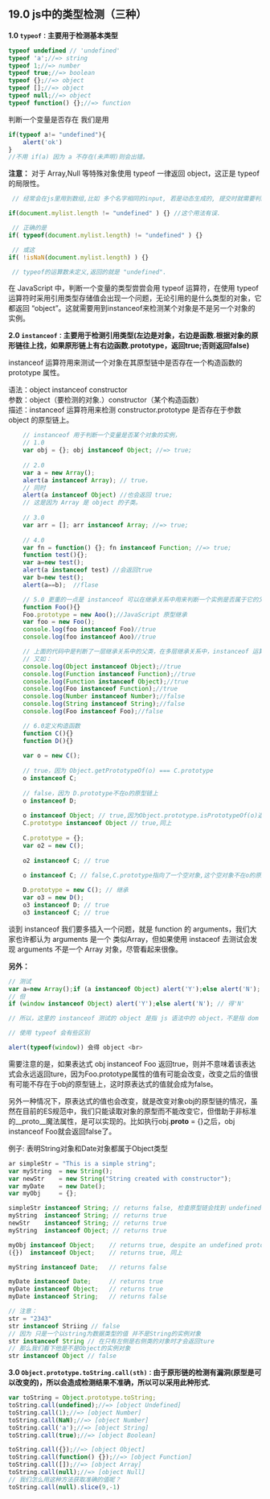## 19.0 js中的类型检测（三种）

**1.0 `typeof：`主要用于检测基本类型**

```js
typeof undefined // 'undefined'
typeof 'a';//=> string
typeof 1;//=> number
typeof true;//=> boolean
typeof {};//=> object
typeof [];//=> object
typeof null;//=> object
typeof function() {};//=> function
```

判断一个变量是否存在 我们是用
```js
if(typeof a!= "undefined"){
    alert('ok')
}
//不用 if(a) 因为 a 不存在(未声明)则会出错。
```

**注意：**
对于 Array,Null 等特殊对象使用 typeof 一律返回 object，这正是 typeof 的局限性。

```js
 // 经常会在js里用到数组,比如 多个名字相同的input, 若是动态生成的, 提交时就需要判断其是否是数组.

if(document.mylist.length != "undefined" ) {} //这个用法有误. 

 // 正确的是 
if( typeof(document.mylist.length) != "undefined" ) {} 

 // 或这 
if( !isNaN(document.mylist.length) ) {} 

 // typeof的运算数未定义,返回的就是 "undefined". 
```
在 JavaScript 中，判断一个变量的类型尝尝会用 typeof 运算符，在使用 typeof 运算符时采用引用类型存储值会出现一个问题，无论引用的是什么类型的对象，它都返回 “object”。这就需要用到instanceof来检测某个对象是不是另一个对象的实例。


**2.0 `instanceof：`主要用于检测引用类型(左边是对象，右边是函数.根据对象的原形链往上找，如果原形链上有右边函数.prototype，返回true;否则返回false)**


instanceof 运算符用来测试一个对象在其原型链中是否存在一个构造函数的 prototype 属性。<br>

语法：object instanceof constructor<br>
参数：object（要检测的对象.）constructor（某个构造函数）<br>
描述：instanceof 运算符用来检测 constructor.prototype 是否存在于参数 object 的原型链上。<br>

```js
    // instanceof 用于判断一个变量是否某个对象的实例，
    // 1.0 
    var obj = {}; obj instanceof Object; //=> true; 
    
    // 2.0 
    var a = new Array();
    alert(a instanceof Array); // true，
    // 同时 
    alert(a instanceof Object) //也会返回 true;
    // 这是因为 Array 是 object 的子类。
    
    // 3.0 
    var arr = []; arr instanceof Array; //=> true;
    
    // 4.0 
    var fn = function() {}; fn instanceof Function; //=> true;
    function test(){};
    var a=new test();
    alert(a instanceof test) //会返回true
    var b=new test();
    alert(a==b);  //flase

    // 5.0 更重的一点是 instanceof 可以在继承关系中用来判断一个实例是否属于它的父类型。
    function Foo(){} 
    Foo.prototype = new Aoo();//JavaScript 原型继承 
    var foo = new Foo(); 
    console.log(foo instanceof Foo)//true 
    console.log(foo instanceof Aoo)//true

    // 上面的代码中是判断了一层继承关系中的父类，在多层继承关系中，instanceof 运算符同样适用。
    // 又如：
    console.log(Object instanceof Object);//true 
    console.log(Function instanceof Function);//true 
    console.log(Function instanceof Object);//true  
    console.log(Foo instanceof Function);//true 
    console.log(Number instanceof Number);//false 
    console.log(String instanceof String);//false  
    console.log(Foo instanceof Foo);//false

    // 6.0定义构造函数
    function C(){} 
    function D(){} 
    
    var o = new C();
    
    // true，因为 Object.getPrototypeOf(o) === C.prototype
    o instanceof C; 
    
    // false，因为 D.prototype不在o的原型链上
    o instanceof D; 
    
    o instanceof Object; // true,因为Object.prototype.isPrototypeOf(o)返回true
    C.prototype instanceof Object // true,同上
    
    C.prototype = {};
    var o2 = new C();
    
    o2 instanceof C; // true
    
    o instanceof C; // false,C.prototype指向了一个空对象,这个空对象不在o的原型链上.

    D.prototype = new C(); // 继承
    var o3 = new D();
    o3 instanceof D; // true
    o3 instanceof C; // true
```
谈到 instanceof 我们要多插入一个问题，就是 function 的 arguments，我们大家也许都认为 arguments 是一个 类似Array，但如果使用 instaceof 去测试会发现 arguments 不是一个 Array 对象，尽管看起来很像。

**另外：**
```js
// 测试 
var a=new Array();if (a instanceof Object) alert('Y');else alert('N'); //得'Y’
// 但 
if (window instanceof Object) alert('Y');else alert('N'); // 得'N'

// 所以，这里的 instanceof 测试的 object 是指 js 语法中的 object，不是指 dom 模型对象。

// 使用 typeof 会有些区别

alert(typeof(window)) 会得 object <br>
```


需要注意的是，如果表达式 obj instanceof Foo 返回true，则并不意味着该表达式会永远返回ture，因为Foo.prototype属性的值有可能会改变，改变之后的值很有可能不存在于obj的原型链上，这时原表达式的值就会成为false。

另外一种情况下，原表达式的值也会改变，就是改变对象obj的原型链的情况，虽然在目前的ES规范中，我们只能读取对象的原型而不能改变它，但借助于非标准的__proto__魔法属性，是可以实现的。比如执行obj.__proto__ = {}之后，obj instanceof Foo就会返回false了。
<br>

例子: 表明String对象和Date对象都属于Object类型
```js
ar simpleStr = "This is a simple string"; 
var myString  = new String();
var newStr    = new String("String created with constructor");
var myDate    = new Date();
var myObj     = {};

simpleStr instanceof String; // returns false, 检查原型链会找到 undefined
myString  instanceof String; // returns true
newStr    instanceof String; // returns true
myString  instanceof Object; // returns true

myObj instanceof Object;    // returns true, despite an undefined prototype
({})  instanceof Object;    // returns true, 同上

myString instanceof Date;   // returns false

myDate instanceof Date;     // returns true
myDate instanceof Object;   // returns true
myDate instanceof String;   // returns false

// 注意： 
str = "2343"
str instanceof Striing // false
// 因为 只是一个以string为数据类型的值 并不是String的实例对象
str instanceof String // 在只有左侧是右侧类的对象时才会返回ture
// 那么我们看下他是不是Object的实例对象
str instanceof Object // false
```

**3.0 `Object.prototype.toString.call(sth)：`由于原形链的检测有漏洞(原型是可以改变的)，所以会造成检测结果不准确，所以可以采用此种形式.**

```js
var toString = Object.prototype.toString;
toString.call(undefined);//=> [object Undefined]
toString.call(1);//=> [object Number]
toString.call(NaN);//=> [object Number]
toString.call('a');//=> [object String]
toString.call(true);//=> [object Boolean]

toString.call({});//=> [object Object]
toString.call(function() {});//=> [object Function]
toString.call([]);//=> [object Array]
toString.call(null);//=> [object Null]
// 我们怎么用这种方法获取准确的值呢？
toString.call(null).slice(9,-1) 
```

